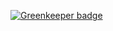 
[![Greenkeeper badge](https://badges.greenkeeper.io/senthilaru/sprofile.svg)](https://greenkeeper.io/)
